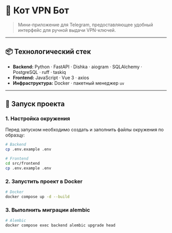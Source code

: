 # 🐾 Кот VPN Бот

> Мини-приложение для Telegram, предоставляющее удобный интерфейс для ручной выдачи VPN-ключей.

---

## 📦 Технологический стек
- **Backend:** Python · FastAPI · Dishka · aiogram · SQLAlchemy · PostgreSQL · ruff · taskiq 
- **Frontend:** JavaScript · Vue 3 · axios  
- **Инфраструктура:** Docker · пакетный менеджер `uv`

---

## 🚀 Запуск проекта

### 1. Настройка окружения
Перед запуском необходимо создать и заполнить файлы окружения по образцу:
```bash
# Backend
cp .env.example .env

# Frontend
cd src/frontend
cp .env.example .env
```
### 2. Запустить проект в Docker
```bash
# Docker
docker compose up -d --build
```
### 3. Выполнить миграции alembic
```bash
# Alembic
docker compose exec backend alembic upgrade head
```